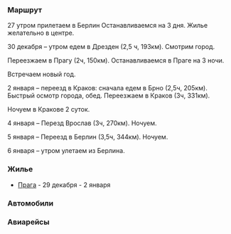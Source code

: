 ### Маршрут

27 утром прилетаем в Берлин
Останавливаемся на 3 дня. Жилье желательно в центре.

30 декабря – утром едем в Дрезден (2,5 ч, 193км).
Смотрим город.

Переезжаем в Прагу (2ч, 150км).
Останавливаемся в Праге на 3 ночи.

Встречаем новый год.

2 января – переезд в Краков:
сначала едем в Брно (2,5ч, 205км).
Быстрый осмотр города, обед.
Переезжаем в Краков (3ч, 331км).

Ночуем в Кракове 2 суток.

4 января – Перезд Врослав (3ч, 270км). Ночуем. 

5 января – Переезд в Берлин (3,5ч, 344км). Ночуем.

6 января – утром улетаем из Берлина.

### Жилье
- [Прага](https://www.airbnb.com/rooms/979581) - 29 декабря - 2 января

### Автомобили

### Авиарейсы
